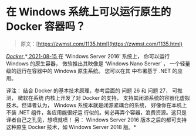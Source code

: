 <!--yml
category: 未分类
date: 0001-01-01 00:00:00
-->

# 在 Windows 系统上可以运行原生的 Docker 容器吗？

> 原文：[https://zwmst.com/1135.html](https://zwmst.com/1135.html)

   [ *Docker* ](https://zwmst.com/docker)*[ <time datetime="2021-08-15T10:32:01+08:00"> 2021-08-15 </time> ](https://zwmst.com/1135.html)  在 ‘Windows Server 2016’ 系统上， 你可以运行 Windows 的原生容器， 微软推出其映像是 ‘Windows Nano Server’ ， 一个轻量级的运行在容器中的 Windows 原生系统。 您可以在其 中布署基于 .NET 的应用。

译注： 结合 Docker 的基本技术原理，参考后面的 问题 26 和 问题 27， 可推测， 微软在系统 内核上开发了对 Docker 的支持， 支持其闭源系统的容器化虚拟技术。但译者认为， Windows 系统本就是闭源紧耦合的系统， 好像你在本机上不装 .NET 组件，各应用能很好运 行似的。何必再弄个容器，浪费资源。这只是译者自己之孔见，想喷就喷！ 另： Windows Server 2016 版本之后的都可支持这种原生 Docker 技术，如 Windows Server 2018 版。*
